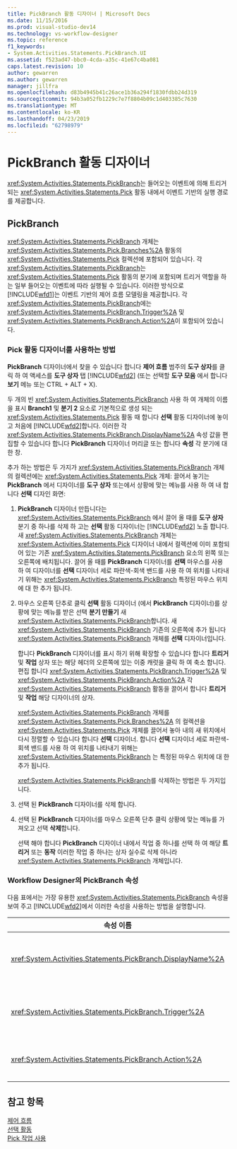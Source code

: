 ```yaml
---
title: PickBranch 활동 디자이너 | Microsoft Docs
ms.date: 11/15/2016
ms.prod: visual-studio-dev14
ms.technology: vs-workflow-designer
ms.topic: reference
f1_keywords:
- System.Activities.Statements.PickBranch.UI
ms.assetid: f523ad47-bbc0-4cda-a35c-41e67c4ba081
caps.latest.revision: 10
author: gewarren
ms.author: gewarren
manager: jillfra
ms.openlocfilehash: d83b4945b41c26ace1b36a294f1830fdbb24d319
ms.sourcegitcommit: 94b3a052fb1229c7e7f8804b09c1d403385c7630
ms.translationtype: MT
ms.contentlocale: ko-KR
ms.lasthandoff: 04/23/2019
ms.locfileid: "62798979"
---
```

# <a name="pickbranch-activity-designer"></a>PickBranch 활동 디자이너
<xref:System.Activities.Statements.PickBranch>는 들어오는 이벤트에 의해 트리거되는 <xref:System.Activities.Statements.Pick> 활동 내에서 이벤트 기반의 실행 경로를 제공합니다.  
  
## <a name="pickbranch"></a>PickBranch  
 <xref:System.Activities.Statements.PickBranch> 개체는 <xref:System.Activities.Statements.Pick.Branches%2A> 활동의 <xref:System.Activities.Statements.Pick> 컬렉션에 포함되어 있습니다. 각 <xref:System.Activities.Statements.PickBranch>는 <xref:System.Activities.Statements.Pick> 활동의 분기에 포함되며 트리거 역할을 하는 일부 들어오는 이벤트에 따라 실행될 수 있습니다. 이러한 방식으로 [!INCLUDE[wfd1](../includes/wfd1-md.md)]는 이벤트 기반의 제어 흐름 모델링을 제공합니다. 각 <xref:System.Activities.Statements.PickBranch>에는 <xref:System.Activities.Statements.PickBranch.Trigger%2A> 및 <xref:System.Activities.Statements.PickBranch.Action%2A>이 포함되어 있습니다.  
  
### <a name="how-to-use-the-pick-activity-designer"></a>Pick 활동 디자이너를 사용하는 방법  
 **PickBranch** 디자이너에서 찾을 수 있습니다 합니다 **제어 흐름** 범주의 **도구 상자**를 클릭 하 여 액세스를 **도구 상자** 탭 [!INCLUDE[wfd2](../includes/wfd2-md.md)] (또는 선택할 **도구 모음** 에서 합니다 **보기** 메뉴 또는 CTRL + ALT + X).  
  
 두 개의 빈 <xref:System.Activities.Statements.PickBranch> 사용 하 여 개체의 이름을 표시 **Branch1** 및 **분기 2** 요소로 기본적으로 생성 되는 <xref:System.Activities.Statements.Pick> 활동 때 합니다 **선택** 활동 디자이너에 놓이고 처음에 [!INCLUDE[wfd2](../includes/wfd2-md.md)]합니다. 이러한 각 <xref:System.Activities.Statements.PickBranch.DisplayName%2A> 속성 값을 편집할 수 있습니다 합니다 **PickBranch** 디자이너 머리글 또는 합니다 **속성** 각 분기에 대 한 창.  
  
 추가 하는 방법은 두 가지가 <xref:System.Activities.Statements.PickBranch> 개체의 컬렉션에는 <xref:System.Activities.Statements.Pick> 개체: 끌어서 놓기는 **PickBranch** 에서 디자이너를 **도구 상자** 또는에서 상황에 맞는 메뉴를 사용 하 여 내 합니다 **선택** 디자인 화면:  
  
1. **PickBranch** 디자이너 만듭니다는 <xref:System.Activities.Statements.PickBranch> 에서 끌어 올 때를 **도구 상자** 분기 중 하나를 삭제 하 고는 **선택** 활동 디자이너는 [!INCLUDE[wfd2](../includes/wfd2-md.md)] 노출 합니다. 새 <xref:System.Activities.Statements.PickBranch> 개체는 <xref:System.Activities.Statements.Pick> 디자이너 내에서 컬렉션에 이미 포함되어 있는 기존 <xref:System.Activities.Statements.PickBranch> 요소의 왼쪽 또는 오른쪽에 배치됩니다. 끌어 올 때를 **PickBranch** 디자이너를 **선택** 마우스를 사용 하 여 디자이너를 **선택** 디자이너 세로 파란색-회색 밴드를 사용 하 여 위치를 나타내기 위해는 <xref:System.Activities.Statements.PickBranch> 특정된 마우스 위치에 대 한 추가 됩니다.  
  
2. 마우스 오른쪽 단추로 클릭 **선택** 활동 디자이너 (에서 **PickBranch** 디자이너)를 상황에 맞는 메뉴를 받은 선택 **분기 만들기** 새 <xref:System.Activities.Statements.PickBranch>합니다. 새 <xref:System.Activities.Statements.PickBranch> 기존의 오른쪽에 추가 됩니다 <xref:System.Activities.Statements.PickBranch> 개체를 **선택** 디자이너입니다.  
  
   합니다 **PickBranch** 디자이너를 표시 하기 위해 확장할 수 있습니다 합니다 **트리거** 및 **작업** 상자 또는 해당 헤더의 오른쪽에 있는 이중 캐럿을 클릭 하 여 축소 합니다. 편집 합니다 <xref:System.Activities.Statements.PickBranch.Trigger%2A> 및 <xref:System.Activities.Statements.PickBranch.Action%2A> 각 <xref:System.Activities.Statements.PickBranch> 활동을 끌어서 합니다 **트리거** 및 **작업** 해당 디자이너의 상자.  
  
   <xref:System.Activities.Statements.PickBranch> 개체를 <xref:System.Activities.Statements.Pick.Branches%2A> 의 컬렉션을 <xref:System.Activities.Statements.Pick> 개체를 끌어서 놓아 내의 새 위치에서 다시 정렬할 수 있습니다 합니다 **선택** 디자이너. 합니다 **선택** 디자이너 세로 파란색-회색 밴드를 사용 하 여 위치를 나타내기 위해는 <xref:System.Activities.Statements.PickBranch> 는 특정된 마우스 위치에 대 한 추가 됩니다.  
  
   <xref:System.Activities.Statements.PickBranch>를 삭제하는 방법은 두 가지입니다.  
  
3. 선택 된 **PickBranch** 디자이너를 삭제 합니다.  
  
4. 선택 된 **PickBranch** 디자이너를 마우스 오른쪽 단추 클릭 상황에 맞는 메뉴를 가져오고 선택 **삭제**합니다.  
  
   선택 해야 합니다 **PickBranch** 디자이너 내에서 작업 중 하나를 선택 하 여 해당 **트리거** 또는 **동작** 이러한 작업 중 하나는 상자 실수로 삭제 아니라 <xref:System.Activities.Statements.PickBranch> 개체입니다.  
  
### <a name="pickbranch-properties-in-the-workflow-designer"></a>Workflow Designer의 PickBranch 속성  
 다음 표에서는 가장 유용한 <xref:System.Activities.Statements.PickBranch> 속성을 보여 주고 [!INCLUDE[wfd2](../includes/wfd2-md.md)]에서 이러한 속성을 사용하는 방법을 설명합니다.  
  
|속성 이름|필수|사용법|  
|-------------------|--------------|-----------|  
|<xref:System.Activities.Statements.PickBranch.DisplayName%2A>|False|헤더에 표시 되는 친숙 한 이름 합니다 **PickBranch** 디자이너입니다. 기본값은 분기입니다.<br /><br /> <xref:System.Activities.Activity.DisplayName%2A>은 꼭 필요하지 않더라도 사용하는 것이 좋습니다.|  
|<xref:System.Activities.Statements.PickBranch.Trigger%2A>|True|각 <xref:System.Activities.Statements.PickBranch>에는 <xref:System.Activities.Statements.PickBranch.Trigger%2A>을 호출할 수 있는 <xref:System.Activities.Statements.PickBranch.Action%2A> 활동이 포함되어 있습니다.|  
|<xref:System.Activities.Statements.PickBranch.Action%2A>|False|각 <xref:System.Activities.Statements.PickBranch>에는 트리거될 경우 실행되는 <xref:System.Activities.Statements.PickBranch.Action%2A>이 포함되어 있습니다.|  
  
## <a name="see-also"></a>참고 항목  
 [제어 흐름](../workflow-designer/control-flow-activity-designers.md)   
 [선택 활동](http://msdn.microsoft.com/library/b3e49b7f-0285-4720-8c09-11ae18f0d53e)   
 [Pick 작업 사용](http://msdn.microsoft.com/library/b89be812-a247-4025-b0e3-ffb20db027a6)